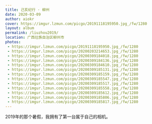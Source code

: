 ```yaml
---
title: 己亥纪行 · 柳州
date: 2020-03-09
author: aiokr
cover: https://imgur.lzmun.com/picgo/20191118195950.jpg_/fw/1280
layout: album
permalink: /liuzhou2019/
location: 广西壮族自治区柳州市
photos:
 - https://imgur.lzmun.com/picgo/20191118195950.jpg_/fw/1280
 - https://imgur.lzmun.com/picgo/20200203214653.jpg_/fw/1280
 - https://imgur.lzmun.com/picgo/20200309184018.jpg_/fw/1280
 - https://imgur.lzmun.com/picgo/20200309184136.jpg_/fw/1280
 - https://imgur.lzmun.com/picgo/20200309184610.jpg_/fw/1280
 - https://imgur.lzmun.com/picgo/20200309185131.jpg_/fw/1280
 - https://imgur.lzmun.com/picgo/20200309185159.jpg_/fw/1280
 - https://imgur.lzmun.com/picgo/20200309185547.jpg_/fw/1280
 - https://imgur.lzmun.com/picgo/20200309185517.jpg_/fw/1280
 - https://imgur.lzmun.com/picgo/20200309185558.jpg_/fw/1280
 - https://imgur.lzmun.com/picgo/20200309185612.jpg_/fw/1280
 - https://imgur.lzmun.com/picgo/20200309185806.jpg_/fw/1280
 - https://imgur.lzmun.com/picgo/20200309185817.jpg_/fw/1280
---
```


2019年的那个暑假，我拥有了第一台属于自己的相机。
